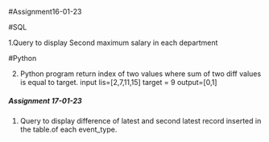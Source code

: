 #Assignment16-01-23

#SQL

1.Query to display Second maximum salary in each department

#Python

2. Python program return index of two values where sum of two diff values is equal to target.
input lis=[2,7,11,15] target = 9
output=[0,1]

##### Assignment 17-01-23
1. Query to display difference of latest and second latest record inserted in the table.of each event_type. 
